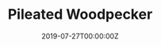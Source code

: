 ---
title: Pileated Woodpecker
summary: For Val, my beloved supervisor.
date: "2019-07-27T00:00:00Z"

# Optional external URL for project (replaces project detail page).
# external_link: https://soundcloud.com/sunny-tseng-927964029

image:
  focal_point: Smart
---